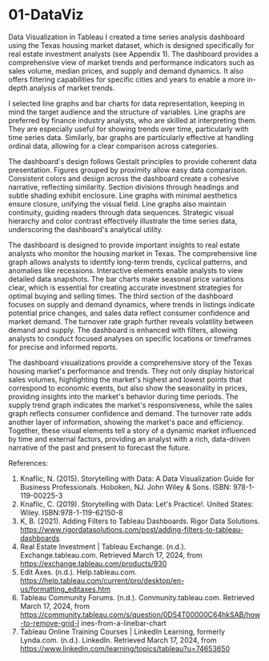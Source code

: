 # 01-DataViz
Data Visualization in Tableau 
I created a time series analysis dashboard using the Texas housing market dataset, which
is designed specifically for real estate investment analysts (see Appendix 1). The dashboard
provides a comprehensive view of market trends and performance indicators such as sales
volume, median prices, and supply and demand dynamics. It also offers filtering capabilities for
specific cities and years to enable a more in-depth analysis of market trends.

I selected line graphs and bar charts for data representation, keeping in mind the target
audience and the structure of variables. Line graphs are preferred by finance industry analysts,
who are skilled at interpreting them. They are especially useful for showing trends over time,
particularly with time series data. Similarly, bar graphs are particularly effective at handling
ordinal data, allowing for a clear comparison across categories.

The dashboard's design follows Gestalt principles to provide coherent data presentation.
Figures grouped by proximity allow easy data comparison. Consistent colors and design across
the dashboard create a cohesive narrative, reflecting similarity. Section divisions through
headings and subtle shading exhibit enclosure. Line graphs with minimal aesthetics ensure
closure, unifying the visual field. Line graphs also maintain continuity, guiding readers through
data sequences. Strategic visual hierarchy and color contrast effectively illustrate the time series
data, underscoring the dashboard's analytical utility.

The dashboard is designed to provide important insights to real estate analysts who
monitor the housing market in Texas. The comprehensive line graph allows analysts to identify
long-term trends, cyclical patterns, and anomalies like recessions. Interactive elements enable
analysts to view detailed data snapshots. The bar charts make seasonal price variations clear,
which is essential for creating accurate investment strategies for optimal buying and selling
times. The third section of the dashboard focuses on supply and demand dynamics, where trends
in listings indicate potential price changes, and sales data reflect consumer confidence and
market demand. The turnover rate graph further reveals volatility between demand and supply.
The dashboard is enhanced with filters, allowing analysts to conduct focused analyses on specific
locations or timeframes for precise and informed reports.

The dashboard visualizations provide a comprehensive story of the Texas housing
market's performance and trends. They not only display historical sales volumes, highlighting the
market's highest and lowest points that correspond to economic events, but also show the
seasonality in prices, providing insights into the market's behavior during time periods. The
supply trend graph indicates the market's responsiveness, while the sales graph reflects consumer
confidence and demand. The turnover rate adds another layer of information, showing the
market's pace and efficiency. Together, these visual elements tell a story of a dynamic market
influenced by time and external factors, providing an analyst with a rich, data-driven narrative of
the past and present to forecast the future.

References:
1. Knaflic, N. (2015). Storytelling with Data: A Data Visualization Guide for Business
Professionals. Hoboken, NJ. John Wiley & Sons. ISBN: 978-1-119-00225-3
2. Knaflic, C. (2019). Storytelling with Data: Let's Practice!. United States: Wiley. ISBN:978-1-119-62150-8
3. K, B. (2021). Adding Filters to Tableau Dashboards. Rigor Data Solutions.
https://www.rigordatasolutions.com/post/adding-filters-to-tableau-dashboards
4. Real Estate Investment | Tableau Exchange. (n.d.). Exchange.tableau.com. Retrieved
March 17, 2024, from https://exchange.tableau.com/products/930
5. Edit Axes. (n.d.). Help.tableau.com.
https://help.tableau.com/current/pro/desktop/en-us/formatting_editaxes.htm
6. Tableau Community Forums. (n.d.). Community.tableau.com. Retrieved March 17, 2024,
from https://community.tableau.com/s/question/0D54T00000C64hkSAB/how-to-remove-grid-l
ines-from-a-linebar-chart
7. Tableau Online Training Courses | LinkedIn Learning, formerly Lynda.com. (n.d.).
LinkedIn. Retrieved March 17, 2024, from
https://www.linkedin.com/learning/topics/tableau?u=74653650
